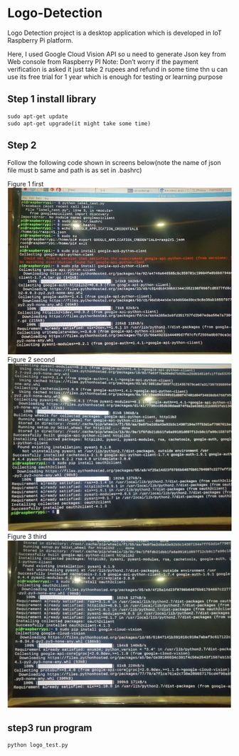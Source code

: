 # Logo-Detection
Logo Detection project is a desktop application which is developed in IoT Raspberry Pi platform.

Here, I used Google Cloud Vision API so u need to generate Json key from Web console from Raspberry PI
Note:
	Don’t worry if the payment verification is asked it just take 2 rupees and refund in some time
thn u can use its free trial for 1 year which is enough for testing or learning purpose 

## Step 1 install library 
	sudo apt-get update
	sudo apt-get upgrade(it might take some time) 
## Step 2
  Follow the following code shown in screens below(note the name of json file must b same and path is as set in .bashrc)
 
Figure 1 first
   ![](./Figures/fig1.PNG)	 
Figure 2 second
   ![](./Figures/fig2.PNG)
Figure 3 third
   ![](./Figures/fig3.PNG)
## step3 run program
	python logo_test.py
	
